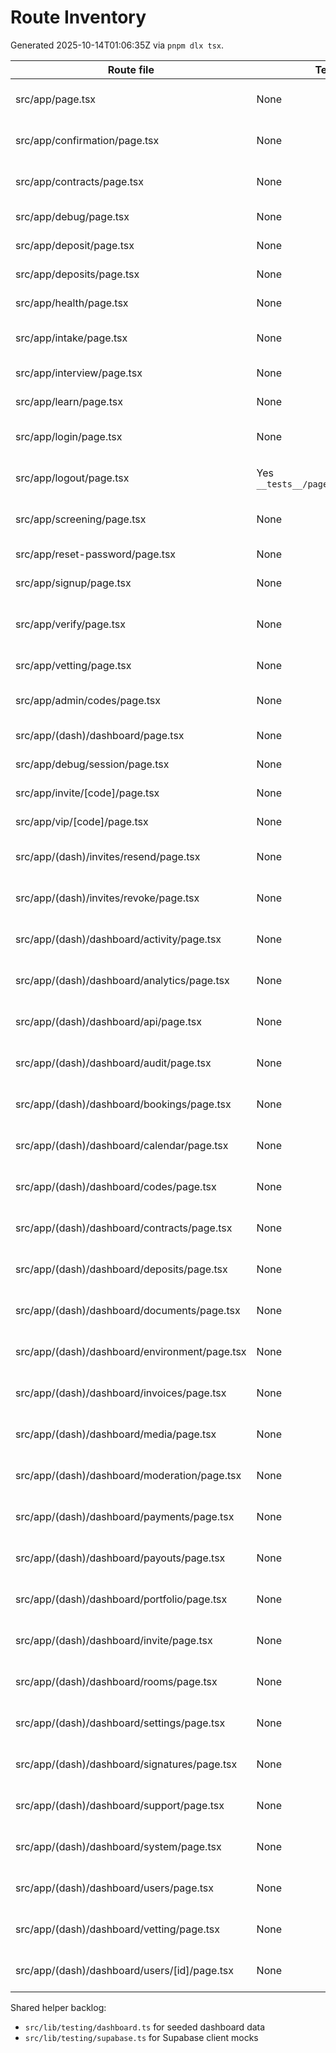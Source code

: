# Route Inventory

Generated 2025-10-14T01:06:35Z via `pnpm dlx tsx`.

| Route file | Tests present | Helper / notes |
| --- | --- | --- |
| src/app/page.tsx | None | Add smoke test for landing layout |
| src/app/confirmation/page.tsx | None | Document confirmation scenarios |
| src/app/contracts/page.tsx | None | Link with Supabase contract helper |
| src/app/debug/page.tsx | None | Low priority admin tool |
| src/app/deposit/page.tsx | None | Cover deposit form states |
| src/app/deposits/page.tsx | None | Consider table render test |
| src/app/health/page.tsx | None | Integration heartbeat check |
| src/app/intake/page.tsx | None | Complex flow, prioritise e2e coverage |
| src/app/interview/page.tsx | None | Mock scheduling API |
| src/app/learn/page.tsx | None | Static copy review only |
| src/app/login/page.tsx | None | Add auth success/error tests |
| src/app/logout/page.tsx | Yes `__tests__/pages/logout.page.spec.tsx` | Mocks Supabase sign-out + router |
| src/app/screening/page.tsx | None | Requires screening API stubs |
| src/app/reset-password/page.tsx | None | Form validation tests needed |
| src/app/signup/page.tsx | None | Happy/validation path tests |
| src/app/verify/page.tsx | None | Needs Supabase verification helper |
| src/app/vetting/page.tsx | None | Pending automation |
| src/app/admin/codes/page.tsx | None | Ensure code management coverage |
| src/app/(dash)/dashboard/page.tsx | None | Snapshot layout shell |
| src/app/debug/session/page.tsx | None | Low priority dev tool |
| src/app/invite/[code]/page.tsx | None | Add invite validation helper |
| src/app/vip/[code]/page.tsx | None | Mock VIP redemption |
| src/app/(dash)/invites/resend/page.tsx | None | UI test should reuse resend logic |
| src/app/(dash)/invites/revoke/page.tsx | None | UI test should cover revoke flow |
| src/app/(dash)/dashboard/activity/page.tsx | None | Add component/unit coverage |
| src/app/(dash)/dashboard/analytics/page.tsx | None | Add component/unit coverage |
| src/app/(dash)/dashboard/api/page.tsx | None | Add component/unit coverage |
| src/app/(dash)/dashboard/audit/page.tsx | None | Add component/unit coverage |
| src/app/(dash)/dashboard/bookings/page.tsx | None | Add component/unit coverage |
| src/app/(dash)/dashboard/calendar/page.tsx | None | Add component/unit coverage |
| src/app/(dash)/dashboard/codes/page.tsx | None | Add component/unit coverage |
| src/app/(dash)/dashboard/contracts/page.tsx | None | Add component/unit coverage |
| src/app/(dash)/dashboard/deposits/page.tsx | None | Add component/unit coverage |
| src/app/(dash)/dashboard/documents/page.tsx | None | Add component/unit coverage |
| src/app/(dash)/dashboard/environment/page.tsx | None | Add component/unit coverage |
| src/app/(dash)/dashboard/invoices/page.tsx | None | Add component/unit coverage |
| src/app/(dash)/dashboard/media/page.tsx | None | Add component/unit coverage |
| src/app/(dash)/dashboard/moderation/page.tsx | None | Add component/unit coverage |
| src/app/(dash)/dashboard/payments/page.tsx | None | Add component/unit coverage |
| src/app/(dash)/dashboard/payouts/page.tsx | None | Add component/unit coverage |
| src/app/(dash)/dashboard/portfolio/page.tsx | None | Add component/unit coverage |
| src/app/(dash)/dashboard/invite/page.tsx | None | Add component/unit coverage |
| src/app/(dash)/dashboard/rooms/page.tsx | None | Add component/unit coverage |
| src/app/(dash)/dashboard/settings/page.tsx | None | Add component/unit coverage |
| src/app/(dash)/dashboard/signatures/page.tsx | None | Add component/unit coverage |
| src/app/(dash)/dashboard/support/page.tsx | None | Add component/unit coverage |
| src/app/(dash)/dashboard/system/page.tsx | None | Add component/unit coverage |
| src/app/(dash)/dashboard/users/page.tsx | None | Add component/unit coverage |
| src/app/(dash)/dashboard/vetting/page.tsx | None | Add component/unit coverage |
| src/app/(dash)/dashboard/users/[id]/page.tsx | None | Add component/unit coverage |

Shared helper backlog:
- `src/lib/testing/dashboard.ts` for seeded dashboard data
- `src/lib/testing/supabase.ts` for Supabase client mocks
